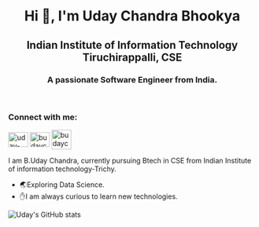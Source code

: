 <!-- <span align="center"><img src="https://raw.githubusercontent.com/MartinHeinz/MartinHeinz/master/wave.gif" width="30px"></span> -->
<h1 align="center">Hi 👋, I'm Uday Chandra Bhookya</h1>
<h2 align="center"> Indian Institute of Information Technology Tiruchirappalli, CSE </h2>
<h3 align="center">A passionate Software Engineer from India.</h3>

<BR>
 
<h3 align="left">Connect with me:</h3>
<p align="left">
<a href="https://linkedin.com/in/uday-chandra" target="blank"><img align="center" src="https://raw.githubusercontent.com/rahuldkjain/github-profile-readme-generator/master/src/images/icons/Social/linked-in-alt.svg" alt="uday-chandra" height="30" width="40" /></a>
<a href="https://www.leetcode.com/budaychandra2014" target="blank"><img align="center" src="https://raw.githubusercontent.com/rahuldkjain/github-profile-readme-generator/master/src/images/icons/Social/leet-code.svg" alt="budaychandra2014" height="30" width="40" /></a>
 <a href = "mailto: bhookyauc18c@iiitt.ac.in" target="blank"> <img align="center" src="https://www.freepnglogos.com/uploads/logo-gmail-png/logo-gmail-png-file-gmail-icon-svg-wikimedia-commons-0.png" alt="budaychandra2014" height="40" width="40" /></a>
</p>

I am B.Uday Chandra, currently pursuing Btech in CSE from Indian Institute of information technology-Trichy.
* :earth_asia:Exploring Data Science.
* :hand:I am always curious to learn new technologies.

  
  
![Uday's GitHub stats](https://github-readme-stats.vercel.app/api?username=B-UDAY-CHANDRA-001&count_private=true&&show_icons=true&&theme=radical)

